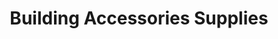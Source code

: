 ---
title: "Building Accessories Supplies"
url: /barrow-in-furness/building-accessories-supplies/
shop: hardware
---